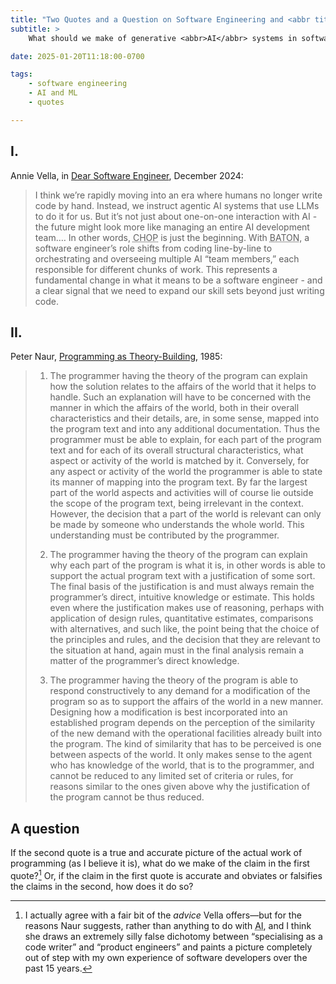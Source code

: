 ```yaml
---
title: "Two Quotes and a Question on Software Engineering and <abbr title='artificial intelligence'>AI<abbr>"
subtitle: >
    What should we make of generative <abbr>AI</abbr> systems in software engineering?

date: 2025-01-20T11:18:00-0700

tags:
    - software engineering
    - AI and ML
    - quotes

---
```


## I. 

Annie Vella, in [Dear Software Engineer][dse], December 2024:

> I think we’re rapidly moving into an era where humans no longer write code by hand. Instead, we instruct agentic AI systems that use LLMs to do it for us. But it’s not just about one-on-one interaction with AI - the future might look more like managing an entire AI development team.… In other words, <abbr title="Chat-Oriented Programming">CHOP</abbr> is just the beginning. With <abbr title="Bot-Assisted Task OrchestratioN">BATON</abbr>, a software engineer’s role shifts from coding line-by-line to orchestrating and overseeing multiple AI “team members,” each responsible for different chunks of work. This represents a fundamental change in what it means to be a software engineer - and a clear signal that we need to expand our skill sets beyond just writing code.

[dse]: https://annievella.com/posts/dear-software-engineer/

## II.

Peter Naur, [Programming as Theory-Building][ptb], 1985:

> 1) The programmer having the theory of the program can explain how the solution relates to the affairs of the world that it helps to handle. Such an explanation will have to be concerned with the manner in which the affairs of the world, both in their overall characteristics and their details, are, in some sense, mapped into the program text and into any additional documentation. Thus the programmer must be able to explain, for each part of the program text and for each of its overall structural characteristics, what aspect or activity of the world is matched by it. Conversely, for any aspect or activity of the world the programmer is able to state its manner of mapping into the program text. By far the largest part of the world aspects and activities will of course lie outside the scope of the program text, being irrelevant in the context. However, the decision that a part of the world is relevant can only be made by someone who understands the whole world. This understanding must be contributed by the programmer.
>
> 2) The programmer having the theory of the program can explain why each part of the program is what it is, in other words is able to support the actual program text with a justification of some sort. The final basis of the justification is and must always remain the programmer’s direct, intuitive knowledge or estimate. This holds even where the justification makes use of reasoning, perhaps with application of design rules, quantitative estimates, comparisons with alternatives, and such like, the point being that the choice of the principles and rules, and the decision that they are relevant to the situation at hand, again must in the final analysis remain a matter of the programmer’s direct knowledge.
> 
> 3) The programmer having the theory of the program is able to respond constructively to any demand for a modification of the program so as to support the affairs of the world in a new manner. Designing how a modification is best incorporated into an established program depends on the perception of the similarity of the new demand with the operational facilities already built into the program. The kind of similarity that has to be perceived is one between aspects of the world. It only makes sense to the agent who has knowledge of the world, that is to the programmer, and cannot be reduced to any limited set of criteria or rules, for reasons similar to the ones given above why the justification of the program cannot be thus reduced.

[ptb]: https://cdn.chriskrycho.com/resources/naur1985programming.pdf

## A question

If the second quote is a true and accurate picture of the actual work of programming (as I believe it is), what do we make of the claim in the first quote?[^first] Or, if the claim in the first quote is accurate and obviates or falsifies the claims in the second, how does it do so?

[^first]: I actually agree with a fair bit of the *advice* Vella offers—but for the reasons Naur suggests, rather than anything to do with <abbr title="artificial intelligence">AI</abbr>, and I think she draws an extremely silly false dichotomy between “specialising as a code writer” and “product engineers” and paints a picture completely out of step with my own experience of software developers over the past 15 years.